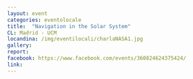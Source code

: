 ```yaml
---
layout: event
categories: eventolocale
title:  "Navigation in the Solar System"
CL: Madrid - UCM
locandina: /img/eventilocali/charlaNASA1.jpg
gallery:
report:
facebook: https://www.facebook.com/events/360824624375424/
link: 
---
```

